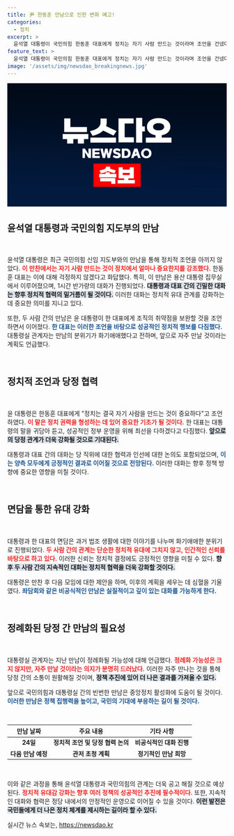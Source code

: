 ```yaml
---
title: 尹 한동훈 만남으로 인한 변화 예고!
categories:
  - 정치
excerpt: >
  윤석열 대통령이 국민의힘 한동훈 대표에게 정치는 자기 사람 만드는 것이라며 조언을 건넸다. 두 사람은 당정 협력과 인선 등을 논의하며 긴밀한 대화를 나누고, 차기 만찬 약속도 했다. 심도 있는 정치 교류가 시작될까?
feature_text: >
  윤석열 대통령이 국민의힘 한동훈 대표에게 정치는 자기 사람 만드는 것이라며 조언을 건넸다. 두 사람은 당정 협력과 인선 등을 논의하며 긴밀한 대화를 나누고, 차기 만찬 약속도 했다. 심도 있는 정치 교류가 시작될까?
image: '/assets/img/newsdao_breakingnews.jpg'
---
```


<p><img src="/assets/img/newsdao_breakingnews.jpg" alt="bookingtag 속보" /></p>

<h2 data-ke-size="size26">윤석열 대통령과 국민의힘 지도부의 만남</h2>

<p data-ke-size="size16">&nbsp;</p>

<p>윤석열 대통령은 최근 국민의힘 신임 지도부와의 만남을 통해 정치적 조언을 아끼지 않았다. <b><span style="color: #ee2323;">이 만찬에서는 자기 사람 만드는 것이 정치에서 얼마나 중요한지를 강조했다.</span></b> 한동훈 대표는 이에 대해 걱정하지 않겠다고 화답했다. 특히, 이 만남은 용산 대통령 집무실에서 이루어졌으며, 1시간 반가량의 대화가 진행되었다. <b><span style="background-color: #21538527;">대통령과 대표 간의 긴밀한 대화는 향후 정치적 협력의 밑거름이 될 것이다.</span></b> 이러한 대화는 정치적 유대 관계를 강화하는 데 중요한 의미를 지니고 있다. </p>

<p>또한, 두 사람 간의 만남은 윤 대통령이 한 대표에게 조직의 취약점을 보완할 것을 조언하면서 이어졌다. <b><span style="color: #1a5490;">한 대표는 이러한 조언을 바탕으로 성공적인 정치적 행보를 다짐했다.</span></b> 대통령실 관계자는 만남의 분위기가 화기애애했다고 전하며, 앞으로 자주 만날 것이라는 계획도 언급했다. </p>

<p data-ke-size="size16">&nbsp;</p>

<h2 data-ke-size="size26">정치적 조언과 당정 협력</h2>

<p data-ke-size="size16">&nbsp;</p>

<p>윤 대통령은 한동훈 대표에게 "정치는 결국 자기 사람을 만드는 것이 중요하다"고 조언하였다. <b><span style="color: #ee2323;">이 말은 정치 권력을 형성하는 데 있어 중요한 기초가 될 것이다.</span></b> 한 대표는 대통령의 말을 귀담아 듣고, 성공적인 정부 운영을 위해 최선을 다하겠다고 다짐했다. <b><span style="background-color: #21538527;">앞으로의 당정 관계가 더욱 강화될 것으로 기대된다.</span></b> </p>

<p>대통령과 대표 간의 대화는 당 직위에 대한 협력과 인선에 대한 논의도 포함되었으며, <b><span style="color: #1a5490;">이는 양측 모두에게 긍정적인 결과로 이어질 것으로 전망된다.</span></b> 이러한 대화는 향후 정책 방향에 중요한 영향을 미칠 것이다.</p>

<p data-ke-size="size16">&nbsp;</p>

<h2 data-ke-size="size26">면담을 통한 유대 강화</h2>

<p data-ke-size="size16">&nbsp;</p>

<p>대통령과 한 대표의 면담은 과거 법조 생활에 대한 이야기를 나누며 화기애애한 분위기로 진행되었다. <b><span style="color: #ee2323;">두 사람 간의 관계는 단순한 정치적 유대에 그치지 않고, 인간적인 신뢰를 바탕으로 하고 있다.</span></b> 이러한 신뢰는 정치적 결정에도 긍정적인 영향을 미칠 수 있다. <b><span style="background-color: #21538527;">향후 두 사람 간의 지속적인 대화는 정치적 협력을 더욱 강화할 것이다.</span></b></p>

<p>대통령은 만찬 후 다음 모임에 대한 제안을 하며, 이후의 계획을 세우는 데 심혈을 기울였다. <b><span style="color: #1a5490;">좌담회와 같은 비공식적인 만남은 실질적이고 깊이 있는 대화를 가능하게 한다.</span></b> </p>

<p data-ke-size="size16">&nbsp;</p>

<h2 data-ke-size="size26">정례화된 당정 간 만남의 필요성</h2>

<p data-ke-size="size16">&nbsp;</p>

<p>대통령실 관계자는 지난 만남이 정례화될 가능성에 대해 언급했다. <b><span style="color: #ee2323;">정례화 가능성은 크지 않지만, 자주 만날 것이라는 의지가 분명히 드러났다.</span></b> 이러한 자주 만나는 것을 통해 당정 간의 소통이 원활해질 것이며, <b><span style="background-color: #21538527;">정책 추진에 있어 더 나은 결과를 가져올 수 있다.</span></b> </p>

<p>앞으로 국민의힘과 대통령실 간의 빈번한 만남은 중앙정치 활성화에 도움이 될 것이다. <b><span style="color: #1a5490;">이러한 만남은 정책 집행력을 높이고, 국민의 기대에 부응하는 길이 될 것이다.</span></b></p>

<p data-ke-size="size16">&nbsp;</p>

<table style="width: 100%; border-collapse: collapse;">
    <thead>
        <tr>
            <th style="text-align: center;"><b>만남 날짜</b></th>
            <th style="text-align: center;"><b>주요 내용</b></th>
            <th style="text-align: center;"><b>기타 사항</b></th>
        </tr>
    </thead>
    <tbody>
        <tr>
            <td style="text-align: center; height: 17px;"><b>24일</b></td>
            <td style="text-align: center; height: 17px;"><b>정치적 조언 및 당정 협력 논의</b></td>
            <td style="text-align: center; height: 17px;"><b>비공식적인 대화 진행</b></td>
        </tr>
        <tr>
            <td style="text-align: center; height: 17px;"><b>다음 만남 예정</b></td>
            <td style="text-align: center; height: 17px;"><b>관저 초청 계획</b></td>
            <td style="text-align: center; height: 17px;"><b>정기적인 만남 희망</b></td>
        </tr>
    </tbody>
</table>

<p data-ke-size="size16">&nbsp;</p>

<p>이와 같은 과정을 통해 윤석열 대통령과 국민의힘의 관계는 더욱 공고 해질 것으로 예상된다. <b><span style="color: #ee2323;">정치적 유대감 강화는 향후 여러 정책의 성공적인 추진에 필수적이다.</span></b> 또한, 지속적인 대화와 협력은 정당 내에서의 안정적인 운영으로 이어질 수 있을 것이다. <b><span style="background-color: #21538527;">이런 발전은 국민들에게 더 나은 정치 체계를 제시하는 길이라 할 수 있다.</span></b></p>
실시간 뉴스 속보는, <a href="https://newsdao.kr" rel="dofollow">https://newsdao.kr</a>


